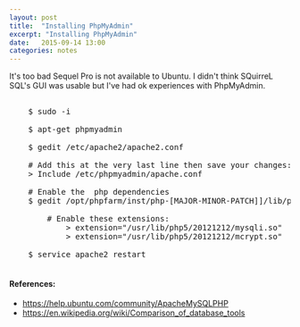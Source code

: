 ```yaml
---
layout: post
title:  "Installing PhpMyAdmin"
excerpt: "Installing PhpMyAdmin"
date:   2015-09-14 13:00
categories: notes
---
```


It's too bad Sequel Pro is not available to Ubuntu.  I didn't think SQuirreL SQL's GUI was usable but I've had ok experiences with PhpMyAdmin.

<pre>

    $ sudo -i

    $ apt-get phpmyadmin

    $ gedit /etc/apache2/apache2.conf

    # Add this at the very last line then save your changes:
    > Include /etc/phpmyadmin/apache.conf

    # Enable the  php dependencies
    $ gedit /opt/phpfarm/inst/php-[MAJOR-MINOR-PATCH]]/lib/php.ini

        # Enable these extensions:
            > extension="/usr/lib/php5/20121212/mysqli.so"
            > extension="/usr/lib/php5/20121212/mcrypt.so"

    $ service apache2 restart

</pre>

<aside>
    <h4>References:</h4>
    <ul>
        <li><a href="https://help.ubuntu.com/community/ApacheMySQLPHP" target="_blank">https://help.ubuntu.com/community/ApacheMySQLPHP</a></li>
        <li><a href="https://en.wikipedia.org/wiki/Comparison_of_database_tools" target="_blank">https://en.wikipedia.org/wiki/Comparison_of_database_tools</a></li>
    </ul>
</aside>